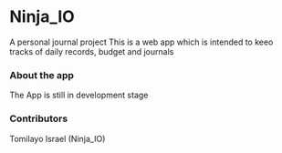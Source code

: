 # Ninja_IO
A personal journal project
 This is a web app which is intended to keeo tracks of daily records, budget and journals
### About the app
 The App is still in development stage
### Contributors
Tomilayo Israel (Ninja_IO)